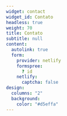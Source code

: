 ```yaml
---
widget: contact
widget_id: Contato
headless: true
weight: 70
title: Contato
subtitle: null
content:
  autolink: true
  form:
    provider: netlify
    formspree:
      ? id
    netlify:
      captcha: false
design:
  columns: "2"
  background:
    color: "#d5effa"
---
```


